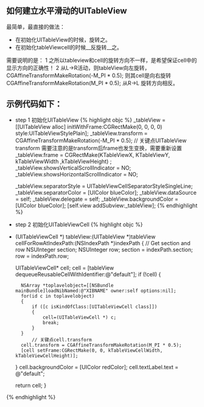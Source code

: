 
## 如何建立水平滑动的UITableView
最简单，最直接的做法：

- 在初始化UITableView的时候，旋转之。
- 在初始化tableViewcell的时候__反旋转__之。

需要说明的是：
	1 之所以tableview和cell的旋转方向不一样，是希望保证cell中的显示方向的正确性！
	2 从L->R活动，则tableView向左旋转，CGAffineTransformMakeRotation(-M_PI * 0.5);
				则其cell是向右旋转 CGAffineTransformMakeRotation(M_PI * 0.5);
	从R->L 旋转方向相反。

## 示例代码如下：
- step 1 初始化UITableView
{% highlight objc %}
    _tableView = [[UITableView alloc] initWithFrame:CGRectMake(0, 0, 0, 0)
                                              style:UITableViewStylePlain];
    _tableView.transform = CGAffineTransformMakeRotation(-M_PI * 0.5);
// 关键点UITableView transform 需要注意的是transform后frame也发生变换，需要重新设置
    _tableView.frame = CGRectMake(KTableViewX, KTableViewY, kTableViewWidth ,kTableViewHeight) ;
    _tableView.showsVerticalScrollIndicator = NO;
    _tableView.showsHorizontalScrollIndicator = NO;

    _tableView.separatorStyle = UITableViewCellSeparatorStyleSingleLine;
    _tableView.separatorColor = [UIColor blueColor];
    _tableView.dataSource = self;
    _tableView.delegate = self;
    _tableView.backgroundColor = [UIColor blueColor];
    [self.view addSubview:_tableView];
{% endhighlight %}
- step 2 初始化UITableViewCell
{% highlight objc %}
- (UITableViewCell *) tableView:(UITableView *)tableView cellForRowAtIndexPath:(NSIndexPath *)indexPath
{
	// Get section and row
	NSUInteger section;
	NSUInteger row;
	section = indexPath.section;
	row = indexPath.row;

	UITableViewCell* cell;
	cell = [tableView dequeueReusableCellWithIdentifier:@"default"];
	if (!cell) {

        NSArray *toplavelobject=[[NSBundle mainBundle]loadNibNamed:@"XIBNAME" owner:self options:nil];
        for(id c in toplavelobject)
        {
            if ([c isKindOfClass:[UITableViewCell class]])
            {
                cell=(UITableViewCell *) c;
                break;
            }
        }
			// 关键点cell.transform
        cell.transform = CGAffineTransformMakeRotation(M_PI * 0.5);
        [cell setFrame:CGRectMake(0, 0, kTableViewCellWidth, kTableViewCellHeight)];
	}
	cell.backgroundColor = [UIColor redColor];
	cell.textLabel.text = @"default";

	return cell;
}

{% endhighlight %}
